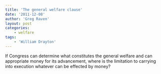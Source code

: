 ```yaml
---
title: 'The general welfare clause'
date: '2011-12-08'
author: 'Greg Raven'
layout: post
categories:
    - welfare
tags:
    - 'William Drayton'
---
```


If Congress can determine what constitutes the general welfare and can appropriate money for its advancement, where is the limitation to carrying into execution whatever can be effected by money?